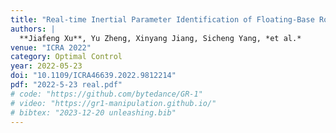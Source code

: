 ```yaml
---
title: "Real-time Inertial Parameter Identification of Floating-Base Robots Through Iterative Primitive Shape Division"
authors: |
  **Jiafeng Xu**, Yu Zheng, Xinyang Jiang, Sicheng Yang, *et al.*
venue: "ICRA 2022"
category: Optimal Control
year: 2022-05-23
doi: "10.1109/ICRA46639.2022.9812214"
pdf: "2022-5-23 real.pdf"
# code: "https://github.com/bytedance/GR-1"
# video: "https://gr1-manipulation.github.io/"
# bibtex: "2023-12-20 unleashing.bib"
---
```

